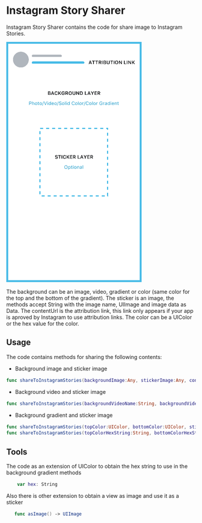 # Instagram Story Sharer
Instagram Story Sharer contains the code for share image to Instagram Stories.

![alt tag](templateImage.png)

The background can be an image, video, gradient or color (same color for the top and the bottom of the gradient).
The sticker is an image, the methods accept String with the image name, UIImage and image data as Data.
The contentUrl is the attribution link, this link only appears if your app is aproved by Instagram to use attribution links.
The color can be a UIColor or the hex value for the color.

## Usage

The code contains methods for sharing the following contents:
+ Background image and sticker image
```swift
func shareToInstagramStories(backgroundImage:Any, stickerImage:Any, contentUrl:String?) -> NSError?     
```
+ Background video and sticker image
```swift
func shareToInstagramStories(backgroundVideoName:String, backgroundVideoExtension:String, stickerImage:Any, contentUrl:String?) -> NSError?    
```
+ Background gradient and sticker image
```swift
func shareToInstagramStories(topColor:UIColor, bottomColor:UIColor, stickerImage:Any, contentUrl:String?) -> NSError?
func shareToInstagramStories(topColorHexString:String, bottomColorHexString:String, stickerImage:Any, contentUrl:String?) -> NSError?    
```

## Tools
The code as an extension of UIColor to obtain the hex string to use in the background gradient methods
```swift
    var hex: String
```

Also there is other extension to obtain a view as image and use it as a sticker
```swift
   func asImage() -> UIImage
```